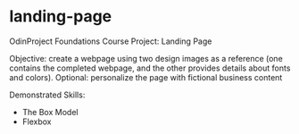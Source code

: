 # landing-page
OdinProject Foundations Course Project: Landing Page

Objective: create a webpage using two design images as a reference (one contains the completed webpage, and the other provides details about fonts and colors). Optional: personalize the page with fictional business content

Demonstrated Skills:
- The Box Model
- Flexbox


